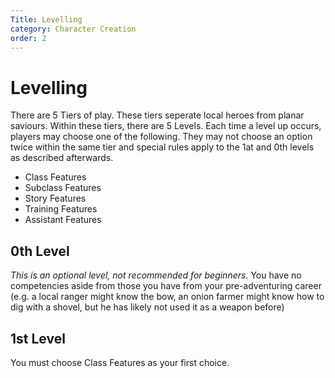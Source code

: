 ```yaml
---
Title: Levelling 
category: Character Creation 
order: 2
---
```


# Levelling

There are 5 Tiers of play. These tiers seperate local heroes from planar saviours.
Within these tiers, there are 5 Levels.
Each time a level up occurs, players may choose one of the following. They may not choose an option twice within the same tier and special rules apply to the 1at and 0th levels as described afterwards.

- Class Features
- Subclass Features
- Story Features
- Training Features
- Assistant Features

## 0th Level
*This is an optional level, not recommended for beginners.*
You have no competencies aside from those you have from your pre-adventuring career (e.g. a local ranger might know the bow, an onion farmer might know how to dig with a shovel, but he has likely not used it as a weapon before)

## 1st Level
You must choose Class Features as your first choice.
